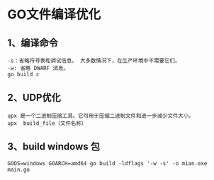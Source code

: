 # GO文件编译优化

## 1、编译命令
    -s：省略符号表和调试信息。 大多数情况下，在生产环境中不需要它们。
    -w: 省略 DWARF 消息。
    go build c

## 2、UDP优化
    upx 是一个二进制压缩工具。它可用于压缩二进制文件和进一步减少文件大小。
    upx  build_file（文件名称）
## 3、build  windows 包
    GOOS=windows GOARCH=amd64 go build -ldflags '-w -s' -o mian.exe main.go
